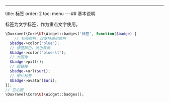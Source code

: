 ---
title: 标签
order: 2
toc: menu
---## 基本说明

标签为文字标签，作为重点文字使用。

```php
\Duxravel\Core\UI\Widget::badges('标签', function($badge) {
	// 标签颜色，仅支持通用颜色
  $badge->color('blue');
  // 标签颜色，浅色背景
  $badge->color('blue-lt');
  // 大圆角
  $badge->pill();
  // 超链接
  $badge->url($uri);
  // 图片标签
  $badge->avatar($uri);
});
// 空心圆
\Duxravel\Core\UI\Widget::badges();
```
